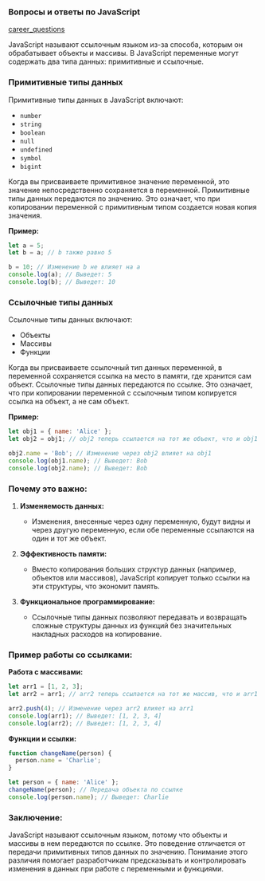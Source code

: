 ### Вопросы и ответы по JavaScript

[career_questions](..%2Fcareer_questions.md)

JavaScript называют ссылочным языком из-за способа, которым он обрабатывает объекты и массивы. В JavaScript переменные могут содержать два типа данных: примитивные и ссылочные.


### Примитивные типы данных

Примитивные типы данных в JavaScript включают:
- `number`
- `string`
- `boolean`
- `null`
- `undefined`
- `symbol`
- `bigint`

Когда вы присваиваете примитивное значение переменной, это значение непосредственно сохраняется в переменной. Примитивные типы данных передаются по значению. Это означает, что при копировании переменной с примитивным типом создается новая копия значения.

**Пример:**

```javascript
let a = 5;
let b = a; // b также равно 5

b = 10; // Изменение b не влияет на a
console.log(a); // Выведет: 5
console.log(b); // Выведет: 10
```

### Ссылочные типы данных

Ссылочные типы данных включают:
- Объекты
- Массивы
- Функции

Когда вы присваиваете ссылочный тип данных переменной, в переменной сохраняется ссылка на место в памяти, где хранится сам объект. Ссылочные типы данных передаются по ссылке. Это означает, что при копировании переменной с ссылочным типом копируется ссылка на объект, а не сам объект.

**Пример:**

```javascript
let obj1 = { name: 'Alice' };
let obj2 = obj1; // obj2 теперь ссылается на тот же объект, что и obj1

obj2.name = 'Bob'; // Изменение через obj2 влияет на obj1
console.log(obj1.name); // Выведет: Bob
console.log(obj2.name); // Выведет: Bob
```

### Почему это важно:

1. **Изменяемость данных:**
    - Изменения, внесенные через одну переменную, будут видны и через другую переменную, если обе переменные ссылаются на один и тот же объект.

2. **Эффективность памяти:**
    - Вместо копирования больших структур данных (например, объектов или массивов), JavaScript копирует только ссылки на эти структуры, что экономит память.

3. **Функциональное программирование:**
    - Ссылочные типы данных позволяют передавать и возвращать сложные структуры данных из функций без значительных накладных расходов на копирование.

### Пример работы со ссылками:

**Работа с массивами:**

```javascript
let arr1 = [1, 2, 3];
let arr2 = arr1; // arr2 теперь ссылается на тот же массив, что и arr1

arr2.push(4); // Изменение через arr2 влияет на arr1
console.log(arr1); // Выведет: [1, 2, 3, 4]
console.log(arr2); // Выведет: [1, 2, 3, 4]
```

**Функции и ссылки:**

```javascript
function changeName(person) {
  person.name = 'Charlie';
}

let person = { name: 'Alice' };
changeName(person); // Передача объекта по ссылке
console.log(person.name); // Выведет: Charlie
```

### Заключение:

JavaScript называют ссылочным языком, потому что объекты и массивы в нем передаются по ссылке. Это поведение отличается от передачи примитивных типов данных по значению. Понимание этого различия помогает разработчикам предсказывать и контролировать изменения в данных при работе с переменными и функциями.